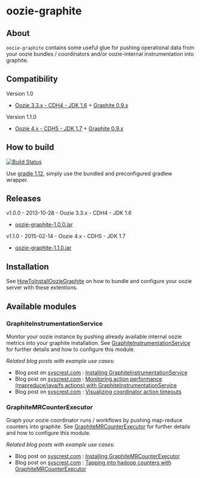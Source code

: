 
# oozie-graphite

## About

`oozie-graphite` contains some useful glue for pushing operational data from your oozie bundles / coordinators 
and/or oozie-internal instrumentation into graphite. 

## Compatibility

Version 1.0

* [Oozie 3.3.x - CDH4 - JDK 1.6](http://oozie.apache.org/) + [Graphite 0.9.x](http://graphite.readthedocs.org/en/0.9.10)

Version 1.1.0

* [Oozie 4.x - CDH5 - JDK 1.7](http://oozie.apache.org/) + [Graphite 0.9.x](http://graphite.readthedocs.org/en/0.9.10)


## How to build

[![Build Status](https://travis-ci.org/syscrest/oozie-graphite.png)](https://travis-ci.org/syscrest/oozie-graphite)

Use [gradle 1.12](http://www.gradle.org/downloads), simply use the bundled and preconfigured gradlew wrapper.

## Releases

v1.0.0 - 2013-10-28 - Oozie 3.3.x - CDH4 - JDK 1.6

* [oozie-graphite-1.0.0.jar](https://github.com/syscrest/oozie-graphite/releases/download/v1.0.0/oozie-graphite-1.0.0.jar)

v1.1.0 - 2015-02-14 - Oozie 4.x - CDH5 - JDK 1.7

* [oozie-graphite-1.1.0.jar](https://github.com/syscrest/oozie-graphite/releases/download/Version_1.1.0/oozie-graphite-1.1.0.jar)


## Installation

See [HowToInstallOozieGraphite](https://github.com/syscrest/oozie-graphite/wiki/HowToInstallOozieGraphite) on how to bundle and configure your oozie server with these extentions.

## Available modules

### GraphiteInstrumentationService

Monitor your oozie instance by pushing already available internal oozie metrics into your graphite installation. See [GraphiteInstrumentationService](https://github.com/syscrest/oozie-graphite/wiki/GraphiteInstrumentationService) for further details and how to configure this module.

_Related blog posts with example use cases:_

* Blog post on [syscrest.com](http://www.syscrest.com) : [Installing GraphiteInstrumentationService](http://www.syscrest.com/2013/08/oozie-monitoring-installing-graphiteinstrumentationservice/?utm_source=github&utm_medium=github&utm_campaign=github-oozie-graphite)
* Blog post on [syscrest.com](http://www.syscrest.com) : [Monitoring action performance (mapreduce/java/fs actions) with GraphiteInstrumentationService](http://www.syscrest.com/2013/08/oozie-monitoring-action-performance/?utm_source=github&utm_medium=github&utm_campaign=github-oozie-graphite)
* Blog post on [syscrest.com](http://www.syscrest.com) : [Visualizing coordinator action timeouts](http://www.syscrest.com/2013/09/oozie-monitoring-coordinator-action-timeouts-graphite/?utm_source=github&utm_medium=github&utm_campaign=github-oozie-graphite)

### GraphiteMRCounterExecutor


Graph your oozie coordinator runs / workflows by pushing map-reduce counters into graphite. See [GraphiteMRCounterExecutor](https://github.com/syscrest/oozie-graphite/wiki/GraphiteMRCounterExecutor) for further details and how to configure this module.

_Related blog posts with example use cases:_

 * Blog post on [syscrest.com](http://www.syscrest.com) : [Installing GraphiteMRCounterExecutor](http://www.syscrest.com/2013/10/oozie-bundle-coordinator-monitoring-installing-graphitemrcounterexecutor/?utm_source=github&utm_medium=github&utm_campaign=github-oozie-graphite)
 * Blog post on [syscrest.com](http://www.syscrest.com) : [Tapping into hadoop counters with GraphiteMRCounterExecutor](http://www.syscrest.com/2013/10/oozie-bundle-monitoring-tapping-into-hadoop-counters/?utm_source=github&utm_medium=github&utm_campaign=github-oozie-graphite)



